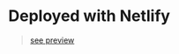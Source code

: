 # Deployed with Netlify
> [see preview](https://deploy-preview-6--aquamarine-mooncake-826c0a.netlify.app/)
